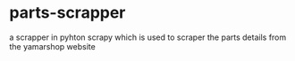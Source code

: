 # parts-scrapper
a scrapper in pyhton scrapy which is used to scraper the parts details from the yamarshop website 
